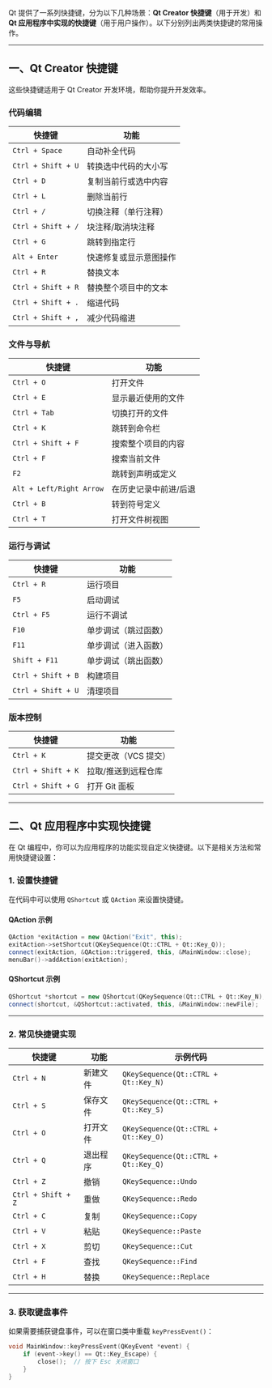 Qt 提供了一系列快捷键，分为以下几种场景：**Qt Creator 快捷键**（用于开发）和 **Qt 应用程序中实现的快捷键**（用于用户操作）。以下分别列出两类快捷键的常用操作。

---

## **一、Qt Creator 快捷键**
这些快捷键适用于 Qt Creator 开发环境，帮助你提升开发效率。

### **代码编辑**
| 快捷键                      | 功能                           |
|-----------------------------|--------------------------------|
| `Ctrl + Space`              | 自动补全代码                  |
| `Ctrl + Shift + U`          | 转换选中代码的大小写          |
| `Ctrl + D`                  | 复制当前行或选中内容          |
| `Ctrl + L`                  | 删除当前行                    |
| `Ctrl + /`                  | 切换注释（单行注释）          |
| `Ctrl + Shift + /`          | 块注释/取消块注释             |
| `Ctrl + G`                  | 跳转到指定行                  |
| `Alt + Enter`               | 快速修复或显示意图操作        |
| `Ctrl + R`                  | 替换文本                      |
| `Ctrl + Shift + R`          | 替换整个项目中的文本          |
| `Ctrl + Shift + .`          | 缩进代码                      |
| `Ctrl + Shift + ,`          | 减少代码缩进                  |

### **文件与导航**
| 快捷键                      | 功能                           |
|-----------------------------|--------------------------------|
| `Ctrl + O`                  | 打开文件                      |
| `Ctrl + E`                  | 显示最近使用的文件             |
| `Ctrl + Tab`                | 切换打开的文件                |
| `Ctrl + K`                  | 跳转到命令栏                  |
| `Ctrl + Shift + F`          | 搜索整个项目的内容            |
| `Ctrl + F`                  | 搜索当前文件                  |
| `F2`                        | 跳转到声明或定义              |
| `Alt + Left/Right Arrow`    | 在历史记录中前进/后退         |
| `Ctrl + B`                  | 转到符号定义                  |
| `Ctrl + T`                  | 打开文件树视图                |

### **运行与调试**
| 快捷键                      | 功能                           |
|-----------------------------|--------------------------------|
| `Ctrl + R`                  | 运行项目                      |
| `F5`                        | 启动调试                      |
| `Ctrl + F5`                 | 运行不调试                    |
| `F10`                       | 单步调试（跳过函数）          |
| `F11`                       | 单步调试（进入函数）          |
| `Shift + F11`               | 单步调试（跳出函数）          |
| `Ctrl + Shift + B`          | 构建项目                      |
| `Ctrl + Shift + U`          | 清理项目                      |

### **版本控制**
| 快捷键                      | 功能                           |
|-----------------------------|--------------------------------|
| `Ctrl + K`                  | 提交更改（VCS 提交）          |
| `Ctrl + Shift + K`          | 拉取/推送到远程仓库           |
| `Ctrl + Shift + G`          | 打开 Git 面板                 |

---

## **二、Qt 应用程序中实现快捷键**
在 Qt 编程中，你可以为应用程序的功能实现自定义快捷键。以下是相关方法和常用快捷键设置：

### **1. 设置快捷键**
在代码中可以使用 `QShortcut` 或 `QAction` 来设置快捷键。

#### **QAction 示例**
```cpp
QAction *exitAction = new QAction("Exit", this);
exitAction->setShortcut(QKeySequence(Qt::CTRL + Qt::Key_Q));
connect(exitAction, &QAction::triggered, this, &MainWindow::close);
menuBar()->addAction(exitAction);
```

#### **QShortcut 示例**
```cpp
QShortcut *shortcut = new QShortcut(QKeySequence(Qt::CTRL + Qt::Key_N), this);
connect(shortcut, &QShortcut::activated, this, &MainWindow::newFile);
```

---

### **2. 常见快捷键实现**
| 快捷键                     | 功能                 | 示例代码                              |
|----------------------------|----------------------|---------------------------------------|
| `Ctrl + N`                 | 新建文件            | `QKeySequence(Qt::CTRL + Qt::Key_N)` |
| `Ctrl + S`                 | 保存文件            | `QKeySequence(Qt::CTRL + Qt::Key_S)` |
| `Ctrl + O`                 | 打开文件            | `QKeySequence(Qt::CTRL + Qt::Key_O)` |
| `Ctrl + Q`                 | 退出程序            | `QKeySequence(Qt::CTRL + Qt::Key_Q)` |
| `Ctrl + Z`                 | 撤销                | `QKeySequence::Undo`                 |
| `Ctrl + Shift + Z`         | 重做                | `QKeySequence::Redo`                 |
| `Ctrl + C`                 | 复制                | `QKeySequence::Copy`                 |
| `Ctrl + V`                 | 粘贴                | `QKeySequence::Paste`                |
| `Ctrl + X`                 | 剪切                | `QKeySequence::Cut`                  |
| `Ctrl + F`                 | 查找                | `QKeySequence::Find`                 |
| `Ctrl + H`                 | 替换                | `QKeySequence::Replace`              |

---

### **3. 获取键盘事件**
如果需要捕获键盘事件，可以在窗口类中重载 `keyPressEvent()`：

```cpp
void MainWindow::keyPressEvent(QKeyEvent *event) {
    if (event->key() == Qt::Key_Escape) {
        close();  // 按下 Esc 关闭窗口
    }
}
```
